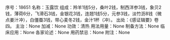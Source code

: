 序号：18651
名称：玉露饮
组成：羚羊1钱5分，桑叶2钱，制西洋参3钱，象贝2钱，薄荷6分，飞滑石3钱，金银花3钱，连翘1钱5分，元参3钱，淡竹沥8钱（微点姜汁冲），白僵蚕3钱，带心麦冬2钱，金汁1杯（冲）。
出处：《感证辑要》卷四。
主治：None
加减：None
功效：清热
用法用量：None
制备方法：None
临床应用：None
各家论述：None
用药禁忌：None
附注：None
